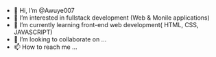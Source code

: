 - 👋 Hi, I’m @Awuye007
- 👀 I’m interested in fullstack development (Web & Monile applications)
- 🌱 I’m currently learning front-end web development( HTML, CSS, JAVASCRIPT)
- 💞️ I’m looking to collaborate on ...
- 📫 How to reach me ...

<!---
Awuye007/Awuye007 is a ✨ special ✨ repository because its `README.md` (this file) appears on your GitHub profile.
You can click the Preview link to take a look at your changes.
--->
